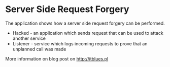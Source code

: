 # Server Side Request Forgery
The application shows how a server side request forgery can be performed.

- Hacked - an application which sends request that can be used to attack another service
- Listener - service which logs incoming requests to prove that an unplanned call was made

More information on blog post on http://itblues.pl

